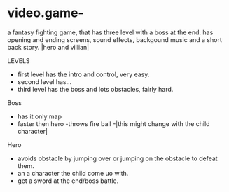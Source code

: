 # video.game-
a fantasy fighting game, that has three level with a boss at the end.
has opening and ending screens, sound effects, backgound music and a short back story.
|hero and villian|

LEVELS
- first level has the intro and control, very easy.
- second level has... 
- third level  has the boss and lots obstacles, fairly hard.

Boss
- has it only map
- faster then hero 
 -throws fire ball
 -|this might change with the child character|

Hero 
 - avoids obstacle by jumping over or jumping on the obstacle to defeat them.
 -  an a character the child come uo with. 
- get a sword at the end/boss battle.

